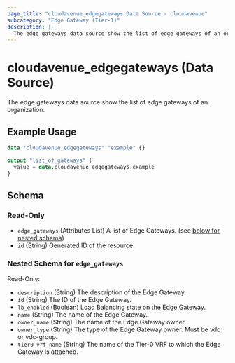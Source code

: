 ```yaml
---
page_title: "cloudavenue_edgegateways Data Source - cloudavenue"
subcategory: "Edge Gateway (Tier-1)"
description: |-
  The edge gateways data source show the list of edge gateways of an organization.
---
```


# cloudavenue_edgegateways (Data Source)

The edge gateways data source show the list of edge gateways of an organization.

## Example Usage

```terraform
data "cloudavenue_edgegateways" "example" {}

output "list_of_gateways" {
  value = data.cloudavenue_edgegateways.example
}
```

<!-- schema generated by tfplugindocs -->
## Schema

### Read-Only

- `edge_gateways` (Attributes List) A list of Edge Gateways. (see [below for nested schema](#nestedatt--edge_gateways))
- `id` (String) Generated ID of the resource.

<a id="nestedatt--edge_gateways"></a>
### Nested Schema for `edge_gateways`

Read-Only:

- `description` (String) The description of the Edge Gateway.
- `id` (String) The ID of the Edge Gateway.
- `lb_enabled` (Boolean) Load Balancing state on the Edge Gateway.
- `name` (String) The name of the Edge Gateway.
- `owner_name` (String) The name of the Edge Gateway owner.
- `owner_type` (String) The type of the Edge Gateway owner. Must be vdc or vdc-group.
- `tier0_vrf_name` (String) The name of the Tier-0 VRF to which the Edge Gateway is attached.

